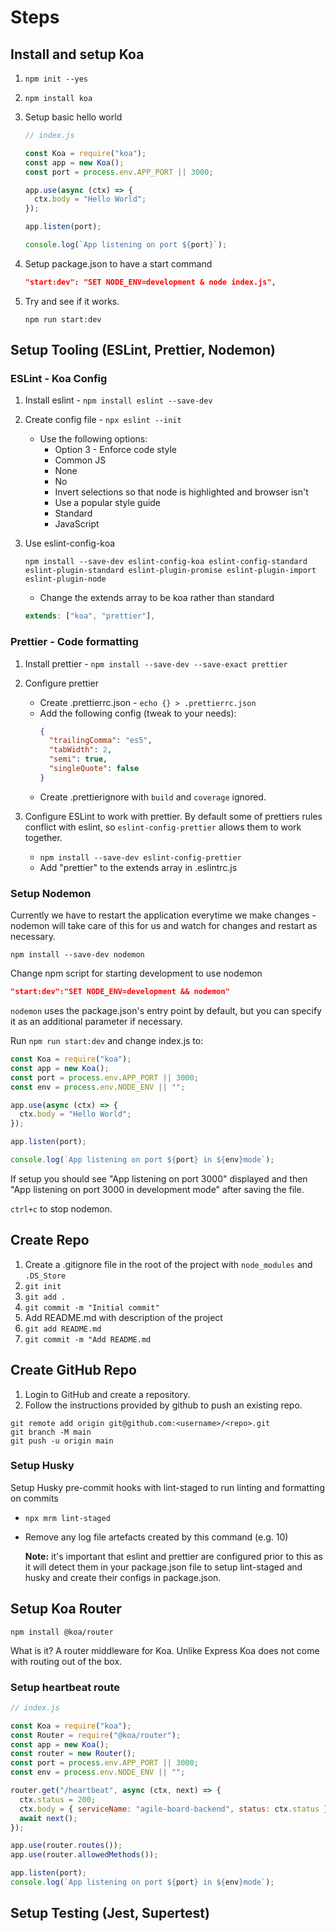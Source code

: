# Steps

## Install and setup Koa

1. `npm init --yes`
2. `npm install koa`

3. Setup basic hello world

   ```js
   // index.js

   const Koa = require("koa");
   const app = new Koa();
   const port = process.env.APP_PORT || 3000;

   app.use(async (ctx) => {
     ctx.body = "Hello World";
   });

   app.listen(port);

   console.log(`App listening on port ${port}`);
   ```

4. Setup package.json to have a start command

   ```json
   "start:dev": "SET NODE_ENV=development & node index.js",
   ```

5. Try and see if it works.

   `npm run start:dev`

## Setup Tooling (ESLint, Prettier, Nodemon)

### ESLint - Koa Config

1. Install eslint - `npm install eslint --save-dev`

2. Create config file - `npx eslint --init`

   - Use the following options:
     - Option 3 - Enforce code style
     - Common JS
     - None
     - No
     - Invert selections so that node is highlighted and browser isn't
     - Use a popular style guide
     - Standard
     - JavaScript

3. Use eslint-config-koa

   ```
   npm install --save-dev eslint-config-koa eslint-config-standard eslint-plugin-standard eslint-plugin-promise eslint-plugin-import eslint-plugin-node
   ```

   - Change the extends array to be koa rather than standard

   ```js
   extends: ["koa", "prettier"],
   ```

### Prettier - Code formatting

1. Install prettier - `npm install --save-dev --save-exact prettier`

2. Configure prettier

   - Create .prettierrc.json - `echo {} > .prettierrc.json`
   - Add the following config (tweak to your needs):
     ```json
     {
       "trailingComma": "es5",
       "tabWidth": 2,
       "semi": true,
       "singleQuote": false
     }
     ```
   - Create .prettierignore with `build` and `coverage` ignored.

3. Configure ESLint to work with prettier. By default some of prettiers rules conflict with eslint, so `eslint-config-prettier` allows them to work together.

   - `npm install --save-dev eslint-config-prettier`
   - Add "prettier" to the extends array in .eslintrc.js

### Setup Nodemon

Currently we have to restart the application everytime we make changes - nodemon will take care of this for us and watch for changes and restart as necessary.

`npm install --save-dev nodemon`

Change npm script for starting development to use nodemon

```json
"start:dev":"SET NODE_ENV=development && nodemon"
```

`nodemon` uses the package.json's entry point by default, but you can specify it as an additional parameter if necessary.

Run `npm run start:dev` and change index.js to:

```js
const Koa = require("koa");
const app = new Koa();
const port = process.env.APP_PORT || 3000;
const env = process.env.NODE_ENV || "";

app.use(async (ctx) => {
  ctx.body = "Hello World";
});

app.listen(port);

console.log(`App listening on port ${port} in ${env}mode`);
```

If setup you should see "App listening on port 3000" displayed and then "App listening on port 3000 in development mode" after saving the file.

`ctrl+c` to stop nodemon.

## Create Repo

1. Create a .gitignore file in the root of the project with `node_modules` and `.DS_Store`
1. `git init`
1. `git add .`
1. `git commit -m "Initial commit"`
1. Add README.md with description of the project
1. `git add README.md`
1. `git commit -m "Add README.md`

## Create GitHub Repo

1. Login to GitHub and create a repository.
1. Follow the instructions provided by github to push an existing repo.

```
git remote add origin git@github.com:<username>/<repo>.git
git branch -M main
git push -u origin main
```

### Setup Husky

Setup Husky pre-commit hooks with lint-staged to run linting and formatting on commits

- `npx mrm lint-staged`
- Remove any log file artefacts created by this command (e.g. 10)

  **Note:** it's important that eslint and prettier are configured prior to this as it will detect them in your package.json file to setup lint-staged and husky and create their configs in package.json.

## Setup Koa Router

`npm install @koa/router`

What is it? A router middleware for Koa. Unlike Express Koa does not come with routing out of the box.

### Setup heartbeat route

```js
// index.js

const Koa = require("koa");
const Router = require("@koa/router");
const app = new Koa();
const router = new Router();
const port = process.env.APP_PORT || 3000;
const env = process.env.NODE_ENV || "";

router.get("/heartbeat", async (ctx, next) => {
  ctx.status = 200;
  ctx.body = { serviceName: "agile-board-backend", status: ctx.status };
  await next();
});

app.use(router.routes());
app.use(router.allowedMethods());

app.listen(port);
console.log(`App listening on port ${port} in ${env}mode`);
```

## Setup Testing (Jest, Supertest)
